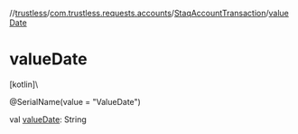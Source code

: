 //[trustless](../../../index.md)/[com.trustless.requests.accounts](../index.md)/[StaqAccountTransaction](index.md)/[valueDate](value-date.md)

# valueDate

[kotlin]\

@SerialName(value = &quot;ValueDate&quot;)

val [valueDate](value-date.md): String
